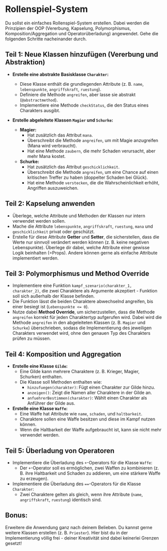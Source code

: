 # Rollenspiel-System

Du sollst ein einfaches Rollenspiel-System erstellen. Dabei werden die Prinzipien der OOP (Vererbung, Kapselung, Polymorphismus, Komposition/Aggregation und Operatorüberladung) angewendet. Gehe die folgenden Schritte nacheinander durch.

## Teil 1: Neue Klassen hinzufügen (Vererbung und Abstraktion)
- **Erstelle eine abstrakte Basisklasse `Charakter`:**
  - Diese Klasse enthält die grundlegenden Attribute (z. B. `name`, `lebenspunkte`, `angriffskraft`, `ruestung`).
  - Definiere die Methode `angreifen`, aber lasse sie abstrakt (`@abstractmethod`).
  - Implementiere eine Methode `checkStatus`, die den Status eines Charakters ausgibt.

- **Erstelle abgeleitete Klassen `Magier` und `Schurke`:**
  - **Magier:**
    - Hat zusätzlich das Attribut `mana`.
    - Überschreibt die Methode `angreifen`, um mit Magie anzugreifen (Mana wird verbraucht).
    - Hat eine Methode `zaubern`, die mehr Schaden verursacht, aber mehr Mana kostet.
  - **Schurke:**
    - Hat zusätzlich das Attribut `geschicklichkeit`.
    - Überschreibt die Methode `angreifen`, um eine Chance auf einen kritischen Treffer zu haben (doppelter Schaden bei Glück).
    - Hat eine Methode `verstecken`, die die Wahrscheinlichkeit erhöht, Angriffen auszuweichen.

## Teil 2: Kapselung anwenden
- Überlege, welche Attribute und Methoden der Klassen nur intern verwendet werden sollen.
- Mache die Attribute `lebenspunkte`, `angriffskraft`, `ruestung`, `mana` und `geschicklichkeit` privat oder geschützt.
- Erstelle für diese Attribute **Getter** und **Setter**, die sicherstellen, dass die Werte nur sinnvoll verändert werden können (z. B. keine negativen Lebenspunkte). Überlege dir dabei, welche Attribute einer gewisse Logik beinhalten (=Props). Andere können gerne als einfache Attribute implementiert werden.

## Teil 3: Polymorphismus und Method Override
- Implementiere eine Funktion `kampf_szenario(charakter_1, charakter_2)`, die zwei Charaktere als Argumente akzeptiert - Funktion soll sich außerhalb der Klasse befinden.
- Die Funktion lässt die beiden Charaktere abwechselnd angreifen, bis einer besiegt ist (`Lebenspunkte <= 0`).
- Nutze dabei **Method Override**, um sicherzustellen, dass die Methode `angreifen` korrekt für jeden Charaktertyp aufgerufen wird. Dabei wird die Methode `angreifen` in den abgeleiteten Klassen (z. B. `Magier` und `Schurke`) überschrieben, sodass die Implementierung des jeweiligen Charakters verwendet wird, ohne den genauen Typ des Charakters prüfen zu müssen.

## Teil 4: Komposition und Aggregation
- **Erstelle eine Klasse `Gilde`:**
  - Eine Gilde kann mehrere Charaktere (z. B. Krieger, Magier, Schurken) enthalten.
  - Die Klasse soll Methoden enthalten wie:
    - `hinzufuegen(charakter)`: Fügt einen Charakter zur Gilde hinzu.
    - `anzeigen()`: Zeigt die Namen aller Charaktere in der Gilde an.
    - `anfuehrerBestimmen(charakter)`: Wählt einen Charakter als Anführer der Gilde aus.
- **Erstelle eine Klasse `Waffe`:**
  - Eine Waffe hat Attribute wie `name`, `schaden`, und `haltbarkeit`.
  - Charaktere sollen eine Waffe besitzen und diese im Kampf nutzen können.
  - Wenn die Haltbarkeit der Waffe aufgebraucht ist, kann sie nicht mehr verwendet werden.

## Teil 5: Überladung von Operatoren
- Implementiere die Überladung des `+`-Operators für die Klasse `Waffe`:
  - Der `+`-Operator soll es ermöglichen, zwei Waffen zu kombinieren (z. B. ihre Haltbarkeit und Schaden zu addieren, um eine stärkere Waffe zu erzeugen).
- Implementiere die Überladung des `==`-Operators für die Klasse `Charakter`:
  - Zwei Charaktere gelten als gleich, wenn ihre Attribute (`name`, `angriffskraft`, `ruestung`) identisch sind.

## Bonus:
Erweitere die Anwendung ganz nach deinem Belieben. Du kannst gerne weitere Klassen erstellen (z. B. `Priester`). Hier bist du in der Implementierung völlig frei - deiner Kreativität sind dabei keinerlei Grenzen gesetzt!